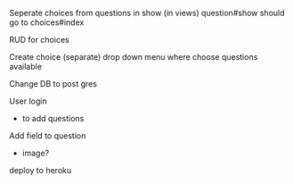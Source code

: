 

Seperate choices from questions in show (in views)
  question#show should go to choices#index

RUD for choices

Create choice (separate)
  drop down menu where choose questions available

Change DB to post gres

User login
  - to add questions

Add field to question
  - image?

deploy to heroku
